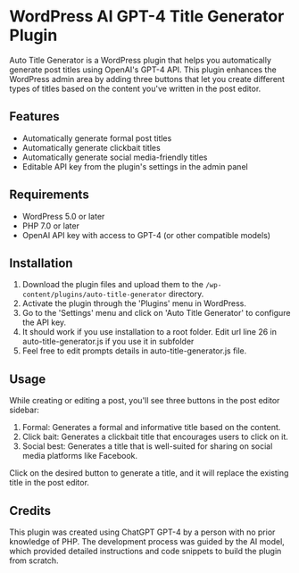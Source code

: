 # WordPress AI GPT-4 Title Generator Plugin

Auto Title Generator is a WordPress plugin that helps you automatically generate post titles using OpenAI's GPT-4 API. This plugin enhances the WordPress admin area by adding three buttons that let you create different types of titles based on the content you've written in the post editor.

## Features

- Automatically generate formal post titles
- Automatically generate clickbait titles
- Automatically generate social media-friendly titles
- Editable API key from the plugin's settings in the admin panel

## Requirements

- WordPress 5.0 or later
- PHP 7.0 or later
- OpenAI API key with access to GPT-4 (or other compatible models)

## Installation

1. Download the plugin files and upload them to the `/wp-content/plugins/auto-title-generator` directory.
2. Activate the plugin through the 'Plugins' menu in WordPress.
3. Go to the 'Settings' menu and click on 'Auto Title Generator' to configure the API key.
4. It should work if you use installation to a root folder. Edit url line 26 in auto-title-generator.js if you use it in subfolder
5. Feel free to edit prompts details in auto-title-generator.js file.

## Usage

While creating or editing a post, you'll see three buttons in the post editor sidebar:

1. Formal: Generates a formal and informative title based on the content.
2. Click bait: Generates a clickbait title that encourages users to click on it.
3. Social best: Generates a title that is well-suited for sharing on social media platforms like Facebook.

Click on the desired button to generate a title, and it will replace the existing title in the post editor.

## Credits

This plugin was created using ChatGPT GPT-4 by a person with no prior knowledge of PHP. The development process was guided by the AI model, which provided detailed instructions and code snippets to build the plugin from scratch.
